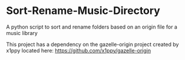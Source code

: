 # Sort-Rename-Music-Directory
A python script to sort and rename folders based on an origin file for a music library

This project has a dependency on the gazelle-origin project created by x1ppy located here:
https://github.com/x1ppy/gazelle-origin

